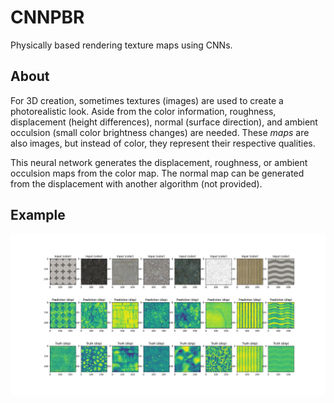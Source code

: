 # CNNPBR

Physically based rendering texture maps using CNNs.

## About

For 3D creation, sometimes textures (images) are used to create a photorealistic look.
Aside from the color information, roughness, displacement (height differences), normal
(surface direction), and ambient occulsion (small color brightness changes) are needed.
These *maps* are also images, but instead of color, they represent their respective
qualities.

This neural network generates the displacement, roughness, or ambient occulsion maps from
the color map. The normal map can be generated from the displacement with another
algorithm (not provided).

## Example

![](https://github.com/phuang1024/cnnpbr/blob/master/results.jpg?raw=true)
